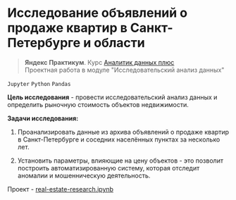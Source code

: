 
# Исследование объявлений о продаже квартир в Санкт-Петербурге и области
> **Яндекс Практикум**. Курс [Аналитик данных плюс](https://practicum.yandex.ru/data-analyst-plus/) <br> 
> Проектная работа в модуле "Исследовательский анализ данных"

`Jupyter` `Python` `Pandas`

**Цель исследования** - провести исследовательский анализ данных и определить рыночную стоимость объектов недвижимости. 

**Задачи исследования:**

1. Проанализировать данные из архива объявлений о продаже квартир в Санкт-Петербурге и соседних населённых пунктах за несколько лет.

2. Установить параметры, влияющие на цену объектов - это позволит построить автоматизированную систему, которая отследит аномалии и мошенническую деятельность.

Проект - [real-estate-research.ipynb](real-estate-research.ipynb)


